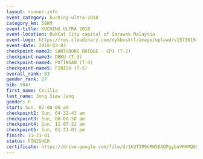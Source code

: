 ```yaml
--- 
layout: runner-info 
event_category: kuching-ultra-2018 
category_km: 50KM 
event-title: KUCHING ULTRA 2018 
event-location: BukCat City capital of Sarawak Malaysia 
event-logo: https://res.cloudinary.com/dykbosktl/image/upload/v1573619473/Logo/kuching-ultra-2018-logo_tlpvm5.png 
event-date: 2018-03-03 
checkpoint-name2: SANTUBONG BRIDGE - CP1 (T-2) 
checkpoint-name3: DBKU (T-3) 
checkpoint-name4: PATINGAN (T-4) 
checkpoint-name5: FINISH (T-5) 
overall_rank: 83
gender_rank: 27
bib: 5047
first_name: Cecilia
last_name: Jong Siew Jang
gender: F
start: Sun, 02-00-00 am
checkpoint2: Sun, 04-32-43 am
checkpoint3: Sun, 08-00-58 am
checkpoint4: Sun, 11-07-22 am
checkpoint5: Sun, 01-21-01 pm
finish: 11-21-01
status: FINISHER
certificate: https://drive.google.com/file/d/1hUTI09URW5EAQFgybuVNXMQQO75tFa/view?usp=sharing","CERTIFICATE")
--- 
```

